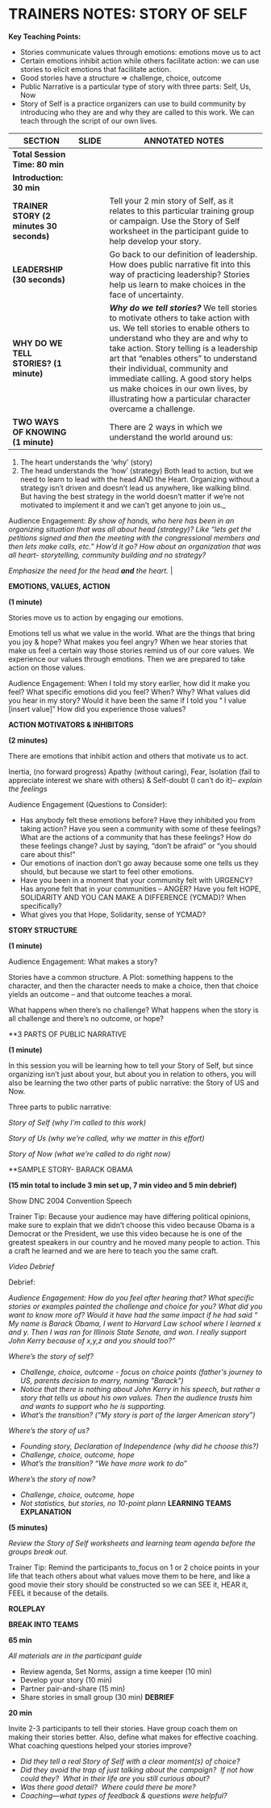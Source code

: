 # TRAINERS NOTES: STORY OF SELF

**Key Teaching Points:**
- Stories communicate values through emotions: emotions move us to act
- Certain emotions inhibit action while others facilitate action: we can use stories to elicit emotions that facilitate action.
- Good stories have a structure => challenge, choice, outcome
- Public Narrative is a particular type of story with three parts: Self, Us, Now
- Story of Self is a practice organizers can use to build community by introducing who they are and why they are called to this work. We can teach through the script of our own lives. 

| **SECTION** | **SLIDE** | **ANNOTATED NOTES** |
| ----------- | --------- | ------------------- |
| **Total Session Time:** **80** **min** | 
| **Introduction: 30 min** |
| **TRAINER STORY** **(2 minutes 30 seconds)** | | Tell your 2 min story of Self, as it relates to this particular training group or campaign. Use the Story of Self worksheet in the participant guide to help develop your story. |
| **LEADERSHIP** **(30 seconds)** | | Go back to our definition of leadership. How does public narrative fit into this way of practicing leadership? Stories help us learn to make choices in the face of uncertainty. |
| **WHY DO WE TELL STORIES?** **(1 minute)** | | **_Why do we tell stories?_** We tell stories to motivate others to take action with us. We tell stories to enable others to understand who they are and why to take action. Story telling is a leadership art that “enables others” to understand their individual, community and immediate calling. A good story helps us make choices in our own lives, by illustrating how a particular character overcame a challenge. |
| **TWO WAYS OF KNOWING** **(1 minute)** | | There are 2 ways in which we understand the world around us: 
1. The heart understands the ‘why’ (story)
1. The head understands the ‘how’ (strategy)
Both lead to action, but we need to learn to lead with the head AND the Heart. Organizing without a strategy isn’t driven and doesn’t lead us anywhere, like walking blind.  But having the best strategy in the world doesn’t matter if we’re not motivated to implement it and we can’t get anyone to join us._

Audience Engagement: _By show of hands, who here has been in an organizing situation that was all about head (strategy)? Like “lets get the petitions signed and then the meeting with the congressional members and then lets make calls, etc.” How’d it go? How about an organization that was all heart- storytelling, community building and no strategy?_

_Emphasize the need for the head_ **_and_** _the heart._ |

**EMOTIONS, VALUES, ACTION**

**(1 minute)**

Stories move us to action by engaging our emotions.

Emotions tell us what we value in the world. What are the things that bring you joy & hope? What makes you feel angry? When we hear stories that make us feel a certain way those stories remind us of our core values. We experience our values through emotions. Then we are prepared to take action on those values.

Audience Engagement: When I told my story earlier, how did it make you feel? What specific emotions did you feel? When? Why? What values did you hear in my story? Would it have been the same if I told you “ I value [insert value]” How did you experience those values?

**ACTION MOTIVATORS & INHIBITORS**

**(2 minutes)**

There are emotions that inhibit action and others that motivate us to act. 

Inertia, (no forward progress) Apathy (without caring), Fear, Isolation (fail to appreciate interest we share with others) & Self-doubt (I can’t do it)– _explain the feelings_

Audience Engagement (Questions to Consider): 

- Has anybody felt these emotions before? Have they inhibited you from taking action? Have you seen a community with some of these feelings? What are the actions of a community that has these feelings? How do these feelings change? Just by saying, “don’t be afraid” or “you should care about this!”
- Our emotions of inaction don’t go away because some one tells us they should, but because we start to feel other emotions.
- Have you been in a moment that your community felt with URGENCY? Has anyone felt that in your communities – ANGER? Have you felt HOPE, SOLIDARITY AND YOU CAN MAKE A DIFFERENCE (YCMAD)? When specifically?
- What gives you that Hope, Solidarity, sense of YCMAD?

**STORY STRUCTURE**

**(1 minute)**

Audience Engagement: What makes a story? 

Stories have a common structure. A Plot: something happens to the character, and then the character needs to make a choice, then that choice yields an outcome – and that outcome teaches a moral. 

What happens when there’s no challenge? What happens when the story is all challenge and there’s no outcome, or hope?

**3 PARTS OF PUBLIC NARRATIVE 

**(1 minute)**

In this session you will be learning how to tell your Story of Self, but since organizing isn’t just about your, but about you in relation to others, you will also be learning the two other parts of public narrative: the Story of US and Now.

Three parts to public narrative:

_Story of Self (why I’m called to this work)_

_Story of Us (why we’re called, why we matter in this effort)_

_Story of Now (what we’re called to do right now)_

**SAMPLE STORY- BARACK OBAMA 

**(15 min total to include 3 min set up, 7 min video and 5 min debrief)**

Show DNC 2004 Convention Speech

 Trainer Tip: Because your audience may have differing political opinions, make sure to explain that we didn’t choose this video because Obama is a Democrat or the President, we use this video because he is one of the greatest speakers in our country and he moved many people to action. This a craft he learned and we are here to teach you the same craft.

_Video Debrief_

Debrief: 

_Audience Engagement: How do you feel after hearing that? What specific stories or examples painted the challenge and choice for you? What did you want to know more of? Would it have had the same impact if he had said “ My name is Barack Obama, I went to Harvard Law school where I learned x and y. Then I was ran for Illinois State Senate, and won. I really support John Kerry because of x,y,z and you should too?”_

_Where’s the story of self?_

- _Challenge, choice, outcome -_ _focus on choice points_ _(father's journey to US, parents decision to marry, naming "Barack")_
- _Notice that there is nothing about John Kerry in his speech, but rather a story that tells us about his own values. Then the audience trusts him and wants to support who he is supporting._ 
- _What’s the transition? (“My story is part of the larger American story”)_

_Where’s the story of us?_

- _Founding story, Declaration of Independence (why did he choose this?)_
- _Challenge, choice, outcome, hope_
- _What’s the transition? “We have more work to do”_

_Where’s the story of now?_

- _Challenge, choice, outcome, hope_
- _Not statistics, but stories, no 10-point plann_
**LEARNING TEAMS EXPLANATION**

**(5 minutes)**

_Review the Story of Self worksheets and learning team agenda before the groups break out._

Trainer Tip: Remind the participants to_focus on 1 or 2 choice points in your life that teach others about what values move them to be here, and like a good movie their story should be constructed so we can SEE it, HEAR it, FEEL it because of the details. 

**ROLEPLAY**

**BREAK INTO TEAMS**

**65 min**

_All materials are in the participant guide_

- Review agenda, Set Norms, assign a time keeper (10 min)
- Develop your story (10 min)
- Partner pair-and-share (15 min)
- Share stories in small group (30 min)
**DEBRIEF** 

**20 min**

Invite 2-3 participants to tell their stories. Have group coach them on making their stories better. Also, define what makes for effective coaching. What coaching questions helped your stories improve?

- _Did they tell a real Story of Self with a clear moment(s)_ _of choice?_
- _Did they avoid the trap of just talking about the campaign?  If not how could they?  What in their life are you still curious about?_
- _Was there good detail?  Where could there be more?_
- _Coaching—what types of feedback & questions were helpful?_